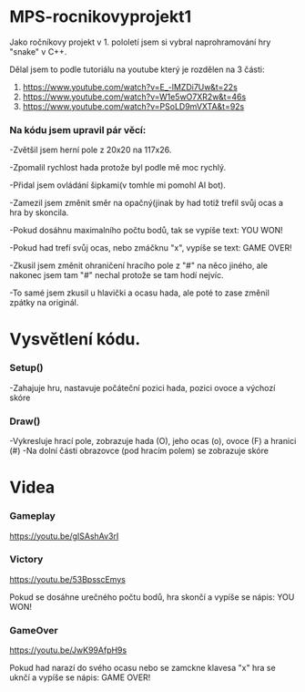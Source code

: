 # MPS-rocnikovyprojekt1

Jako ročníkovy projekt v 1. pololetí jsem si vybral naprohramování hry "snake" v C++.

Dělal jsem to podle tutoriálu na youtube který je rozdělen na 3 části:

1. https://www.youtube.com/watch?v=E_-lMZDi7Uw&t=22s
2. https://www.youtube.com/watch?v=W1e5wO7XR2w&t=46s
3. https://www.youtube.com/watch?v=PSoLD9mVXTA&t=92s
      

### Na kódu jsem upravil pár věcí:

   -Zvětšil jsem herní pole z 20x20 na 117x26.
  
   -Zpomalil rychlost hada protože byl podle mě moc rychlý.
  
   -Přidal jsem ovládání šipkami(v tomhle mi pomohl AI bot).
  
   -Zamezil jsem změnit směr na opačný(jinak by had totiž trefil svůj ocas a hra by skoncila.
      
   -Pokud dosáhnu maximalního počtu bodů, tak se vypíše text: YOU WON!
      
   -Pokud had trefí svůj ocas, nebo zmáčknu "x", vypíše se text: GAME OVER!
      
   -Zkusil jsem změnit ohraničení hracího pole z "#" na něco jiného, ale nakonec jsem tam "#" nechal protože se tam hodí nejvíc.
      
   -To samé jsem zkusil u hlavički a ocasu hada, ale poté to zase změnil zpátky na originál.

# Vysvětlení kódu.

### Setup()

-Zahajuje hru, nastavuje počáteční pozici hada, pozici ovoce a výchozí skóre

### Draw()

-Vykresluje hrací pole, zobrazuje hada (O), jeho ocas (o), ovoce (F) a hranici (#)
-Na dolní části obrazovce (pod hracím polem) se zobrazuje skóre


# Videa


### Gameplay

https://youtu.be/gISAshAv3rI

### Victory

https://youtu.be/53BpsscEmys

Pokud se dosáhne urečného počtu bodů, hra skončí a vypíše se nápis: YOU WON!

### GameOver

https://youtu.be/JwK99AfpH9s

Pokud had narazí do svého ocasu nebo se zamckne klavesa "x" hra se uknčí a vypíše se nápis: GAME OVER!




















      
      
      
